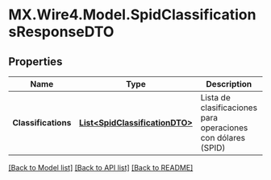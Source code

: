 # MX.Wire4.Model.SpidClassificationsResponseDTO
## Properties

Name | Type | Description | Notes
------------ | ------------- | ------------- | -------------
**Classifications** | [**List&lt;SpidClassificationDTO&gt;**](SpidClassificationDTO.md) | Lista de clasificaciones para operaciones con dólares (SPID) | [optional] 

[[Back to Model list]](../README.md#documentation-for-models) [[Back to API list]](../README.md#documentation-for-api-endpoints) [[Back to README]](../README.md)

